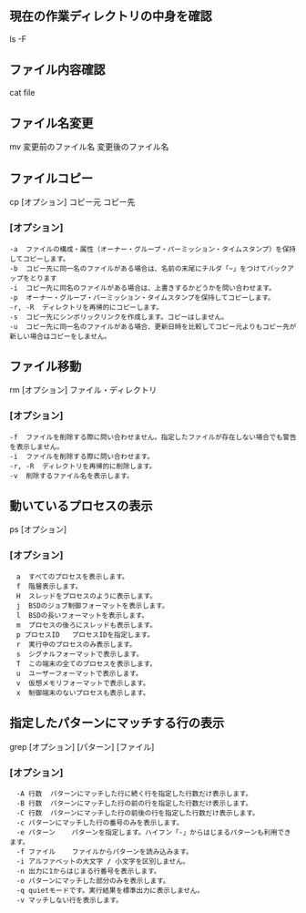 ## 現在の作業ディレクトリの中身を確認
ls -F
## ファイル内容確認
cat file
## ファイル名変更
mv 変更前のファイル名 変更後のファイル名
## ファイルコピー
cp [オプション] コピー元 コピー先
### [オプション]
```
-a	ファイルの構成・属性（オーナー・グループ・パーミッション・タイムスタンプ）を保持してコピーします。
-b	コピー先に同一名のファイルがある場合は、名前の末尾にチルダ「~」をつけてバックアップをとります
-i	コピー先に同名のファイルがある場合は、上書きするかどうかを問い合わせます。
-p	オーナー・グループ・パーミッション・タイムスタンプを保持してコピーします。
-r, -R	ディレクトリを再帰的にコピーします。
-s	コピー先にシンボリックリンクを作成します。コピーはしません。
-u	コピー先に同一名のファイルがある場合、更新日時を比較してコピー元よりもコピー先が新しい場合はコピーをしません。
```

## ファイル移動
rm [オプション] ファイル・ディレクトリ
### [オプション]
```
-f	ファイルを削除する際に問い合わせません。指定したファイルが存在しない場合でも警告を表示しません。
-i	ファイルを削除する際に問い合わせます。
-r, -R	ディレクトリを再帰的に削除します。
-v	削除するファイル名を表示します。
```
## 動いているプロセスの表示
ps [オプション]
### [オプション]
```
　a	すべてのプロセスを表示します。
　f	階層表示します。
　H	スレッドをプロセスのように表示します。
　j	BSDのジョブ制御フォーマットを表示します。
　l	BSDの長いフォーマットを表示します。
　m	プロセスの後ろにスレッドも表示します。
　p プロセスID	プロセスIDを指定します。
　r	実行中のプロセスのみ表示します。
　s	シグナルフォーマットで表示します。
　T	この端末の全てのプロセスを表示します。
　u	ユーザーフォーマットで表示します。
　v	仮想メモリフォーマットで表示します。
　x	制御端末のないプロセスも表示します。
```
## 指定したパターンにマッチする行の表示
grep [オプション] [パターン] [ファイル]
### [オプション]
```
　-A 行数	パターンにマッチした行に続く行を指定した行数だけ表示します。
　-B 行数	パターンにマッチした行の前の行を指定した行数だけ表示します。
　-C 行数	パターンにマッチした行の前後の行を指定した行数だけ表示します。
　-c	パターンにマッチした行の番号のみを表示します。
　-e パターン	パターンを指定します。ハイフン「-」からはじまるパターンも利用できます。
　-f ファイル	ファイルからパターンを読み込みます。
　-i	アルファベットの大文字 / 小文字を区別しません。
　-n	出力に1からはじまる行番号を表示します。
　-o	パターンにマッチした部分のみを表示します。
　-q	quietモードです。実行結果を標準出力に表示しません。
　-v	マッチしない行を表示します。
```
